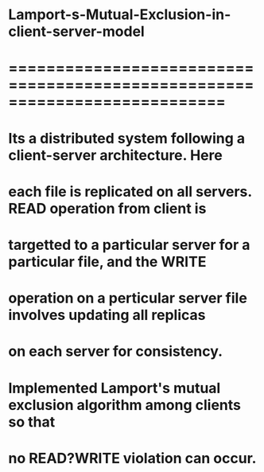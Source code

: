 # Lamport-s-Mutual-Exclusion-in-client-server-model
# ===========================================================================
# Its a distributed system following a client-server architecture. Here
# each file is replicated on all servers. READ operation from client is
# targetted to a particular server for a particular file, and the WRITE 
# operation on a perticular server file involves updating all replicas
# on each server for consistency.
# Implemented Lamport's mutual exclusion algorithm among clients so that
# no READ?WRITE violation can occur.
